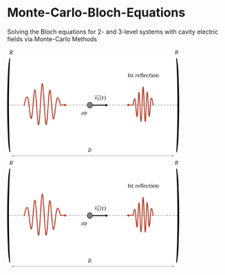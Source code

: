 # Monte-Carlo-Bloch-Equations
Solving the Bloch equations for 2- and 3-level systems with cavity electric fields via Monte-Carlo Methods

<img src="./img/cavity_field_dopp_scheme.png" width="400">    <img src="./img/cavity_field_dopp_scheme.png" width="400">
